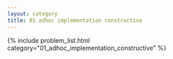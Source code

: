```yaml
---
layout: category
title: 01 adhoc implementation constructive
---
```


{% include problem_list.html category="01_adhoc_implementation_constructive" %}
